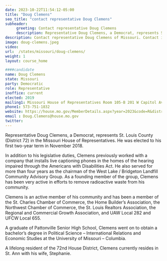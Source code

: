 ```yaml
---
date: 2023-10-22T11:54:12-05:00
title: "Doug Clemens"
seo_title: "contact representative Doug Clemens"
subheader:
     greeting: Contact representative Doug Clemens
     description: Representative Doug Clemens, a Democrat, represents St. Louis County (District 72) in the Missouri House of Representatives. He was elected to his first two-year term in November 2018.
description: Contact representative Doug Clemens of Missouri. Contact information for Doug Clemens includes email address, phone number, and mailing address.
image: doug-clemens.jpeg
video:
url:  /states/missouri/doug-clemens/
weight: 1
layout: course_home

####candidate
name: Doug Clemens
state: Missouri
party: Democratic
role: Representative
inoffice: current
elected: 2019
mailing1: Missouri House of Representatives Room 105-B 201 W Capitol Ave Jefferson City, MO 65101
phone1: 573-751-1832
website: https://house.mo.gov/MemberDetails.aspx?year=2023&code=R&district=072/
email : Doug.Clemens@house.mo.gov
twitter:
---
```


Representative Doug Clemens, a Democrat, represents St. Louis County (District 72) in the Missouri House of Representatives. He was elected to his first two-year term in November 2018.

In addition to his legislative duties, Clemens previously worked with a company that installs live captioning phones in the homes of the hearing impaired through the Americans with Disabilities Act. He also served for more than four years as the chairman of the West Lake / Bridgeton Landfill Community Advisory Group. As a founding member of the group, Clemens has been very active in efforts to remove radioactive waste from his community.

Clemens is an active member of his community and has been a member of the St. Charles Chamber of Commerce, the Home Builder’s Association, the Northwest Chamber of Commerce, the St. Louis Realtors Association, the Regional and Commercial Growth Association, and UAW Local 282 and UFCW Local 655.

A graduate of Pattonville Senior High School, Clemens went on to obtain a bachelor’s degree in Political Science – International Relations and Economic Studies at the University of Missouri – Columbia.

A lifelong resident of the 72nd House District, Clemens currently resides in St. Ann with his wife, Stephanie.
